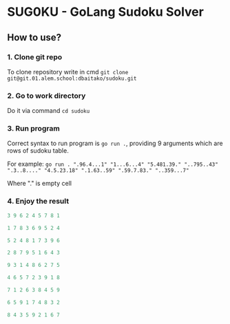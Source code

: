 # SUG0KU - GoLang Sudoku Solver
## How to use?
### 1. Clone git repo
To clone repository write in cmd `git clone git@git.01.alem.school:dbaitako/sudoku.git`
### 2. Go to work directory
Do it via command `cd sudoku`
### 3. Run program
Correct syntax to run program is `go run .`, providing 9 arguments which are rows of sudoku table.

For example: `go run . ".96.4...1" "1...6...4" "5.481.39." "..795..43" ".3..8...." "4.5.23.18" ".1.63..59" ".59.7.83." "..359...7"`

Where "." is empty cell
### 4. Enjoy the result
```go
3 9 6 2 4 5 7 8 1

1 7 8 3 6 9 5 2 4

5 2 4 8 1 7 3 9 6

2 8 7 9 5 1 6 4 3

9 3 1 4 8 6 2 7 5

4 6 5 7 2 3 9 1 8

7 1 2 6 3 8 4 5 9

6 5 9 1 7 4 8 3 2

8 4 3 5 9 2 1 6 7
